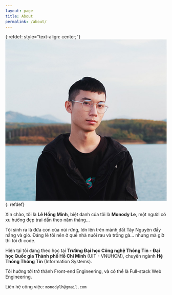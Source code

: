 ```yaml
---
layout: page
title: About
permalink: /about/
---
```


{:refdef: style="text-align: center;"}
![Hello, I’m Monody Le](/assets/images/me.jpg)
{: refdef}

Xin chào, tôi là **Lê Hồng Minh**, biệt danh của tôi là **Monody Le**, một người có xu hướng đẹp trai dần theo năm tháng...

Tôi sinh ra là đứa con của núi rừng, lớn lên trên mảnh đất Tây Nguyên đầy nắng và gió. Đáng lẽ tôi nên ở quê nhà nuôi rau và trồng gà... nhưng mà giờ thì tôi đi code.

Hiện tại tôi đang theo học tại **Trường Đại học Công nghệ Thông Tin - Đại học Quốc gia Thành phố Hồ Chí Minh** (UIT - VNUHCM), chuyên ngành **Hệ Thống Thông Tin** (Information Systems).

Tôi hướng tới trở thành Front-end Engineering, và có thể là Full-stack Web Engineering.

Liên hệ công việc: `monodylh@gmail.com`